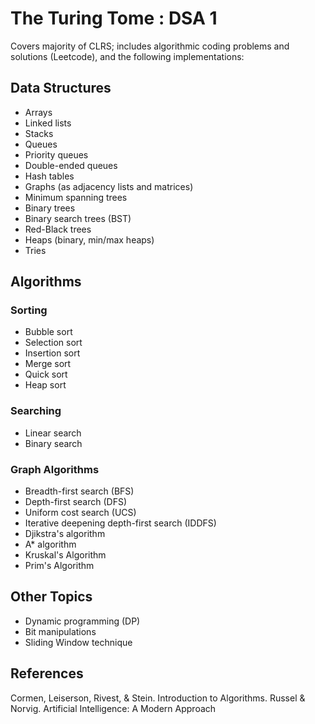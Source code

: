 # The Turing Tome : DSA 1

Covers majority of CLRS; includes algorithmic coding problems and solutions 
(Leetcode), and the following implementations:

## Data Structures

- Arrays
- Linked lists
- Stacks
- Queues
- Priority queues
- Double-ended queues
- Hash tables
- Graphs (as adjacency lists and matrices)
- Minimum spanning trees
- Binary trees
- Binary search trees (BST)
- Red-Black trees
- Heaps (binary, min/max heaps)
- Tries

## Algorithms

### Sorting

- Bubble sort
- Selection sort
- Insertion sort
- Merge sort
- Quick sort
- Heap sort

### Searching

- Linear search
- Binary search

### Graph Algorithms

- Breadth-first search (BFS)
- Depth-first search (DFS)
- Uniform cost search (UCS)
- Iterative deepening depth-first search (IDDFS)
- Djikstra's algorithm
- A* algorithm
- Kruskal's Algorithm
- Prim's Algorithm

## Other Topics

- Dynamic programming (DP)
- Bit manipulations
- Sliding Window technique

## References

Cormen, Leiserson, Rivest, & Stein. Introduction to Algorithms.
Russel & Norvig. Artificial Intelligence: A Modern Approach